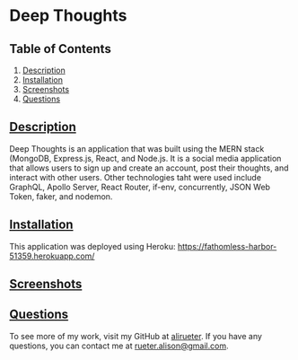 # Deep Thoughts

## Table of Contents
1. [Description](#Description)
2. [Installation](#Installation)
3. [Screenshots](#Screenshots)
4. [Questions](#Questions)

## [Description](#Description)
Deep Thoughts is an application that was built using the MERN stack (MongoDB, Express.js, React, and Node.js. 
It is a social media application that allows users to sign up and create an account, post their thoughts, and interact with other users. 
Other technologies taht were used include GraphQL, Apollo Server, React Router, if-env, concurrently, JSON Web Token, faker, and nodemon.

## [Installation](#Installation)
This application was deployed using Heroku: https://fathomless-harbor-51359.herokuapp.com/

## [Screenshots](#Screenshots)


## [Questions](#Questions)
To see more of my work, visit my GitHub at [alirueter](https://github.com/alirueter). If you have any questions, you can contact me at rueter.alison@gmail.com.
